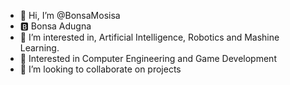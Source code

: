 - 👋 Hi, I’m @BonsaMosisa
- 🅱️ Bonsa Adugna
- 👀 I’m interested in, Artificial Intelligence, Robotics and Mashine Learning.
- 🌱 Interested in Computer Engineering and Game Development
- 💞️ I’m looking to collaborate on projects

<!---
BonsaMosisa/BonsaMosisa is a ✨ special ✨ repository because its `README.md` (this file) appears on your GitHub profile.
You can click the Preview link to take a look at your changes.
--->
